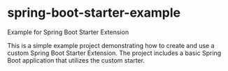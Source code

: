 # spring-boot-starter-example
Example for Spring Boot Starter Extension

This is a simple example project demonstrating how to create and use a custom Spring Boot Starter Extension.
The project includes a basic Spring Boot application that utilizes the custom starter.
